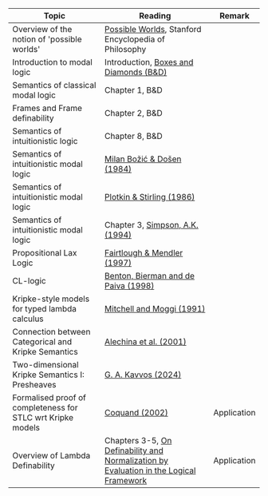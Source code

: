 | Topic | Reading | Remark |
|-------|---------|--------|
| Overview of the notion of 'possible worlds' | [Possible Worlds](https://plato.stanford.edu/entries/possible-worlds/), Stanford Encyclopedia of Philosophy | |
|  Introduction to modal logic | Introduction, [Boxes and Diamonds (B&D)](https://bd.openlogicproject.org/) | |
| Semantics of classical modal logic | Chapter 1, B&D | |
| Frames and Frame definability | Chapter 2, B&D | |
| Semantics of intuitionistic logic | Chapter 8, B&D | |
| Semantics of intuitionistic modal logic | [Milan Božić & Došen (1984)](https://link.springer.com/article/10.1007/BF02429840) | |
| Semantics of intuitionistic modal logic | [Plotkin & Stirling (1986)](https://homepages.inf.ed.ac.uk/gdp/publications/Framework_Int_Modal_Logics.pdf) | |
| Semantics of intuitionistic modal logic | Chapter 3, [Simpson, A.K. (1994)](https://era.ed.ac.uk/handle/1842/407) | |
| Propositional Lax Logic | [Fairtlough & Mendler (1997)](https://www.sciencedirect.com/science/article/pii/S0890540197926274) | |
| CL-logic | [Benton, Bierman and de Paiva (1998)](https://www.cambridge.org/core/journals/journal-of-functional-programming/article/computational-types-from-a-logical-perspective/37B1EAE149C3EE88BE5A90EF9B56FD4F) | |
| Kripke-style models for typed lambda calculus | [Mitchell and Moggi (1991)](https://www.sciencedirect.com/science/article/pii/016800729190067V) | |
| Connection between Categorical and Kripke Semantics | [Alechina et al. (2001)](https://link.springer.com/chapter/10.1007/3-540-44802-0_21)| |
| Two-dimensional Kripke Semantics I: Presheaves | [G. A. Kavvos (2024)](https://arxiv.org/abs/2405.04157) | |
| Formalised proof of completeness for STLC wrt Kripke models| [Coquand (2002)](https://link.springer.com/article/10.1023/A:1019964114625) | Application |
| Overview of Lambda Definability | Chapters 3-5, [On Definability and Normalization by Evaluation in the Logical Framework](https://odr.chalmers.se/items/7a9e75ac-984a-4c3f-a0db-afb73afa759f) | Application |
